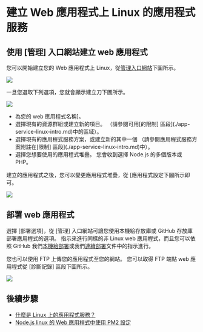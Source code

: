 <properties 
    pageTitle="如何建立 Linux 上的應用程式服務的 Web 應用程式 |Microsoft Azure" 
    description="Web 應用程式建立工作流程 Linux 上的應用程式服務。" 
    keywords="azure 應用程式服務、 web 應用程式、 linux oss"
    services="app-service" 
    documentationCenter="" 
    authors="naziml" 
    manager="wpickett" 
    editor=""/>

<tags 
    ms.service="app-service" 
    ms.workload="na" 
    ms.tgt_pltfrm="na" 
    ms.devlang="na" 
    ms.topic="article" 
    ms.date="10/10/2016" 
    ms.author="naziml"/>

# <a name="create-a-web-app-with-app-service-on-linux"></a>建立 Web 應用程式上 Linux 的應用程式服務

## <a name="using-the-management-portal-to-create-your-web-app"></a>使用 [管理] 入口網站建立 web 應用程式
您可以開始建立您的 Web 應用程式上 Linux，從[管理入口網站](https://portal.azure.com)下圖所示。

![][1]

一旦您選取下列選項，您就會顯示建立刀下圖所示。 

![][2]

-   為您的 web 應用程式名稱]。
-   選擇現有的資源群組或建立新的項目。 （請參閱可用[的限制] 區段](./app-service-linux-intro.md)中的區域）。
-   選擇現有的應用程式服務方案，或建立新的其中一個 （請參閱應用程式服務方案附註在[限制] 區段](./app-service-linux-intro.md)中）。 
-   選擇您想要使用的應用程式堆疊。 您會收到選擇 Node.js 的多個版本或 PHP。 

建立的應用程式之後，您可以變更應用程式堆疊，從 [應用程式設定下圖所示即可。

![][3]

## <a name="deploying-your-web-app"></a>部署 web 應用程式

選擇 [部署選項]，從 [管理] 入口網站可讓您使用本機給存放庫或 GitHub 存放庫部署應用程式的選項。 指示來進行同樣的非 Linux web 應用程式，而且您可以依照 GitHub 我們[本機給部署](./app-service-deploy-local-git.md)或我們[連續部署](./app-service-continuous-deployment.md)文件中的指示進行。

您也可以使用 FTP 上傳您的應用程式至您的網站。 您可以取得 FTP 端點 web 應用程式從 [診斷記錄] 區段下圖所示。

![][4]


## <a name="next-steps"></a>後續步驟 ##

* [什麼是 Linux 上的應用程式服務？](./app-service-linux-intro.md)
* [Node.js linux 的 Web 應用程式中使用 PM2 設定](./app-service-linux-using-nodejs-pm2.md)

<!--Image references-->
[1]: ./media/app-service-linux-how-to-create-a-web-app/top-level-create.png
[2]: ./media/app-service-linux-how-to-create-a-web-app/create-blade.png
[3]: ./media/app-service-linux-how-to-create-a-web-app/application-settings-change-stack.png
[4]: ./media/app-service-linux-how-to-create-a-web-app/diagnostic-logs-ftp.png
